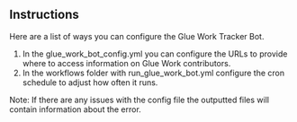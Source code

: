## Instructions ##
Here are a list of ways you can configure the Glue Work Tracker Bot.
1. In the glue_work_bot_config.yml you can configure the URLs to provide where to access information on Glue Work contributors.
2. In the workflows folder with run_glue_work_bot.yml configure the cron schedule to adjust how often it runs.

Note: If there are any issues with the config file the outputted files will contain information about the error.